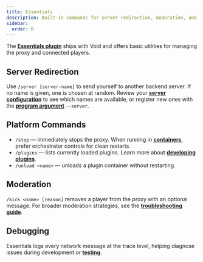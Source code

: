 ```yaml
---
title: Essentials
description: Built-in commands for server redirection, moderation, and debugging.
sidebar:
  order: 0
---
```


The [**Essentials plugin**](https://github.com/caunt/Void/tree/main/src/Plugins/Essentials) ships with Void and offers basic utilities for managing the proxy and connected players.

## Server Redirection

Use `/server [server-name]` to send yourself to another backend server. If no name is given, one is chosen at random. Review your [**server configuration**](/docs/configuration/in-file/#proxy) to see which names are available, or register new ones with the [**program argument**](/docs/configuration/program-arguments#servers) `--server`.

## Platform Commands

- `/stop` — immediately stops the proxy. When running in [**containers**](/docs/containers/), prefer orchestrator controls for clean restarts.
- `/plugins` — lists currently loaded plugins. Learn more about [**developing plugins**](/docs/developing-plugins/development-kit/).
- `/unload <name>` — unloads a plugin container without restarting.

## Moderation

`/kick <name> [reason]` removes a player from the proxy with an optional message. For broader moderation strategies, see the [**troubleshooting guide**](/docs/troubleshooting/).

## Debugging

Essentials logs every network message at the trace level, helping diagnose issues during development or [**testing**](/docs/getting-started/running/).
